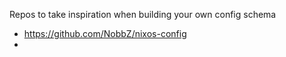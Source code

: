 Repos to take inspiration when building your own config schema
- https://github.com/NobbZ/nixos-config
- 